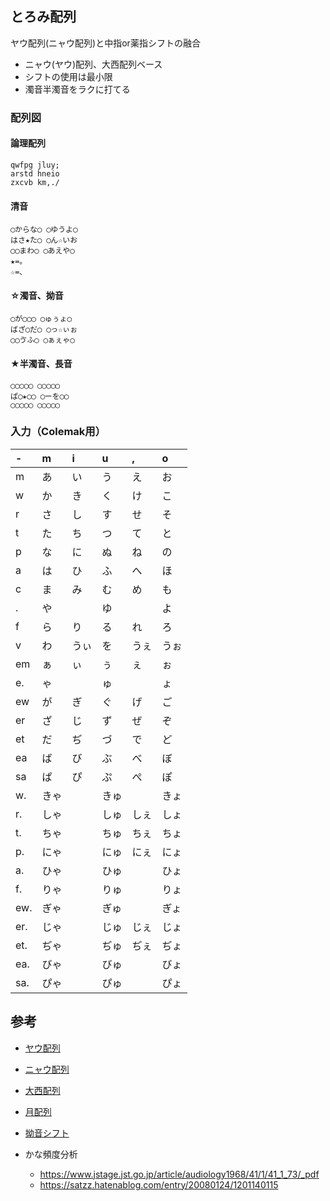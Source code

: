 ﻿## とろみ配列

ヤウ配列(ニャウ配列)と中指or薬指シフトの融合

- ニャウ(ヤウ)配列、大西配列ベース
- シフトの使用は最小限
- 濁音半濁音をラクに打てる

### 配列図

#### 論理配列

```
qwfpg jluy;
arstd hneio
zxcvb km,./
```

#### 清音
```
◯からな◯ ◯ゆうよ◯
はさ★た◯ ◯ん☆いお
◯◯まわ◯ ◯あえや◯
★=。
☆=、
```

#### ☆濁音、拗音
```
◯が◯◯◯ ◯ゅぅょ◯
ばざ◯だ◯ ◯っ☆ぃぉ
◯◯ゔふ◯ ◯ぁぇゃ◯
```

#### ★半濁音、長音
```
◯◯◯◯◯ ◯◯◯◯◯
ぱ◯★◯◯ ◯ーを◯◯
◯◯◯◯◯ ◯◯◯◯◯
```

### 入力（Colemak用）

| -    | m    | i    | u    | ,    | o    |
| :--- | :--- | :--- | :--- | :--- | :--- |
| m    | あ   | い   | う   | え   | お   |
| w    | か   | き   | く   | け   | こ   |
| r    | さ   | し   | す   | せ   | そ   |
| t    | た   | ち   | つ   | て   | と   |
| p    | な   | に   | ぬ   | ね   | の   |
| a    | は   | ひ   | ふ   | へ   | ほ   |
| c    | ま   | み   | む   | め   | も   |
| .    | や   |      | ゆ   |      | よ   |
| f    | ら   | り   | る   | れ   | ろ   |
| v    | わ   | うぃ | を   | うぇ | うぉ |
| em   | ぁ   | ぃ   | ぅ   | ぇ   | ぉ   |
| e.   | ゃ   |      | ゅ   |      | ょ   |
| ew   | が   | ぎ   | ぐ   | げ   | ご   |
| er   | ざ   | じ   | ず   | ぜ   | ぞ   |
| et   | だ   | ぢ   | づ   | で   | ど   |
| ea   | ば   | び   | ぶ   | べ   | ぼ   |
| sa   | ぱ   | ぴ   | ぷ   | ぺ   | ぽ   |
| w.   | きゃ |      | きゅ |      | きょ |
| r.   | しゃ |      | しゅ | しぇ | しょ |
| t.   | ちゃ |      | ちゅ | ちぇ | ちょ |
| p.   | にゃ |      | にゅ | にぇ | にょ |
| a.   | ひゃ |      | ひゅ |      | ひょ |
| f.   | りゃ |      | りゅ |      | りょ |
| ew.  | ぎゃ |      | ぎゅ |      | ぎょ |
| er.  | じゃ |      | じゅ | じぇ | じょ |
| et.  | ぢゃ |      | ぢゅ | ぢぇ | ぢょ |
| ea.  | びゃ |      | びゅ |      | びょ |
| sa.  | ぴゃ |      | ぴゅ |      | ぴょ |

## 参考

- [ヤウ配列](https://yau-keyboard.webnode.jp/)
- [ニャウ配列](https://note.com/catfist/n/ne8b53d7ad831)
- [大西配列](https://o24.works/layout/)
- [月配列](http://oookaworks.seesaa.net/article/503093275.html#gsc.tab=0)
- [拗音シフト](https://kouy.exblog.jp/65499/)

- かな頻度分析
  - https://www.jstage.jst.go.jp/article/audiology1968/41/1/41_1_73/_pdf
  - https://satzz.hatenablog.com/entry/20080124/1201140115